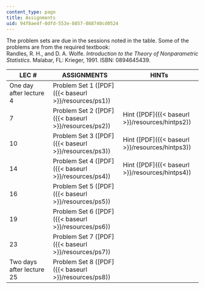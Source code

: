 ```yaml
---
content_type: page
title: Assignments
uid: 94f8ae4f-0dfd-553e-8057-088740cd0524
---
```


The problem sets are due in the sessions noted in the table. Some of the problems are from the required textbook:  
Randles, R. H., and D. A. Wolfe. _Introduction to the Theory of Nonparametric Statistics_. Malabar, FL: Krieger, 1991. ISBN: 0894645439.

| LEC # | ASSIGNMENTS | HINTs |
| --- | --- | --- |
| One day after lecture 4 | Problem Set 1 ([PDF]({{< baseurl >}}/resources/ps1)) | &nbsp; |
| 7 | Problem Set 2 ([PDF]({{< baseurl >}}/resources/ps2)) | Hint ([PDF]({{< baseurl >}}/resources/hintps2)) |
| 10 | Problem Set 3 ([PDF]({{< baseurl >}}/resources/ps3)) | Hint ([PDF]({{< baseurl >}}/resources/hintps3)) |
| 14 | Problem Set 4 ([PDF]({{< baseurl >}}/resources/ps4)) | Hint ([PDF]({{< baseurl >}}/resources/hintps4)) |
| 16 | Problem Set 5 ([PDF]({{< baseurl >}}/resources/ps5)) | &nbsp; |
| 19 | Problem Set 6 ([PDF]({{< baseurl >}}/resources/ps6)) | &nbsp; |
| 23 | Problem Set 7 ([PDF]({{< baseurl >}}/resources/ps7)) | &nbsp; |
| Two days after lecture 25 | Problem Set 8 ([PDF]({{< baseurl >}}/resources/ps8)) |